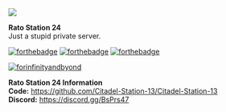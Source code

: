 <img src="http://rs157.pbsrc.com/albums/t41/pigletpoo_01/Hamtaro/hamtaro_s2_007.gif~c200"/>

**Rato Station 24** <BR>
Just a stupid private server.<BR>

[![forthebadge](https://forthebadge.com/images/badges/built-by-neckbeards.svg)](https://forthebadge.com) [![forthebadge](https://forthebadge.com/images/badges/built-with-love.svg)](https://forthebadge.com) [![forthebadge](http://forthebadge.com/images/badges/you-didnt-ask-for-this.svg)](http://forthebadge.com)

[![forinfinityandbyond](https://user-images.githubusercontent.com/5211576/29499758-4efff304-85e6-11e7-8267-62919c3688a9.gif)](https://www.reddit.com/r/SS13/comments/5oplxp/what_is_the_main_problem_with_byond_as_an_engine/dclbu1a)

**Rato Station 24 Information** <BR>
**Code:** https://github.com/Citadel-Station-13/Citadel-Station-13 <BR>
**Discord:**  https://discord.gg/BsPrs47 <BR>
